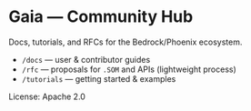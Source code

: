 # Gaia — Community Hub

Docs, tutorials, and RFCs for the Bedrock/Phoenix ecosystem.

- `/docs` — user & contributor guides
- `/rfc` — proposals for `.SOM` and APIs (lightweight process)
- `/tutorials` — getting started & examples

License: Apache 2.0
